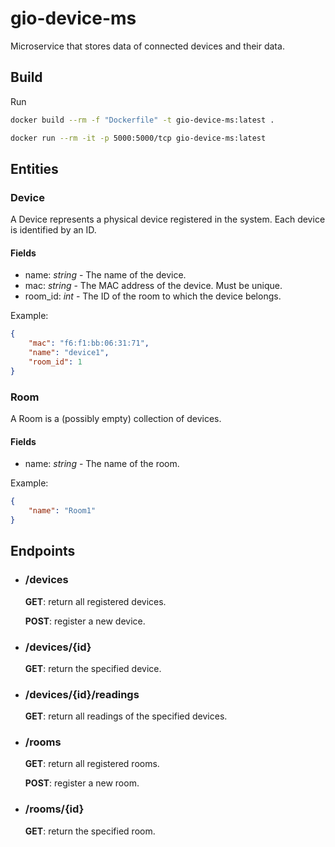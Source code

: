 # gio-device-ms

Microservice that stores data of connected devices and their data.

## Build

Run

```bash
docker build --rm -f "Dockerfile" -t gio-device-ms:latest .

docker run --rm -it -p 5000:5000/tcp gio-device-ms:latest
```

## Entities

### Device

A Device represents a physical device registered in the system. Each device is identified by an ID.

#### Fields

- name: *string* - The name of the device.
- mac: *string* -  The MAC address of the device. Must be unique.
- room_id: *int* - The ID of the room to which the device belongs.

Example:

```json
{
    "mac": "f6:f1:bb:06:31:71",
    "name": "device1",
    "room_id": 1
}
```

### Room

A Room is a (possibly empty) collection of devices.

#### Fields

- name: *string* - The name of the room.

Example:

```json
{
    "name": "Room1"
}
```

## Endpoints

- ### /devices

    **GET**: return all registered devices.

    **POST**: register a new device.

- ### /devices/{id}

    **GET**: return the specified device.

- ### /devices/{id}/readings

    **GET**: return all readings of the specified devices.

- ### /rooms

    **GET**: return all registered rooms.

    **POST**: register a new room.

- ### /rooms/{id}

    **GET**: return the specified room.
